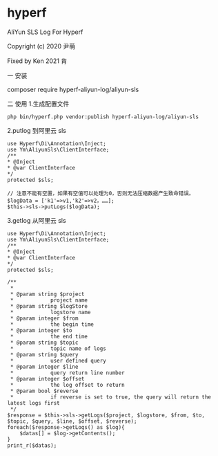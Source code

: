 # hyperf
AliYun SLS Log For Hyperf

Copyright (c) 2020 尹萌

Fixed by Ken 2021 肯


一 安装

composer require hyperf-aliyun-log/aliyun-sls

二 使用
  1.生成配置文件
  
    php bin/hyperf.php vendor:publish hyperf-aliyun-log/aliyun-sls
  
  2.putlog 到阿里云 sls
  
    use Hyperf\Di\Annotation\Inject;
    use Ym\AliyunSls\ClientInterface;
    /**
    * @Inject
    * @var ClientInterface
    */
    protected $sls;
    
    // 注意不能有空置，如果有空值可以处理为0，否则无法压缩数据产生致命错误。
    $logData = ['k1'=>v1,'k2'=>v2，……];
    $this->sls->putLogs($logData);
    
  3.getlog 从阿里云 sls 
  
    use Hyperf\Di\Annotation\Inject;
    use Ym\AliyunSls\ClientInterface;
    /**
    * @Inject
    * @var ClientInterface
    */
    protected $sls;
    
    /**
     *
     * @param string $project
     *            project name
     * @param string $logStore
     *            logstore name
     * @param integer $from
     *            the begin time
     * @param integer $to
     *            the end time
     * @param string $topic
     *            topic name of logs
     * @param string $query
     *            user defined query
     * @param integer $line
     *            query return line number
     * @param integer $offset
     *            the log offset to return
     * @param bool $reverse
     *            if reverse is set to true, the query will return the latest logs first
     */
    $response = $this->sls->getLogs($project, $logstore, $from, $to, $topic, $query, $line, $offset, $reverse);
    foreach($response->getLogs() as $log){
        $datas[] = $log->getContents();
    }
    print_r($datas);
    
       
       
       

